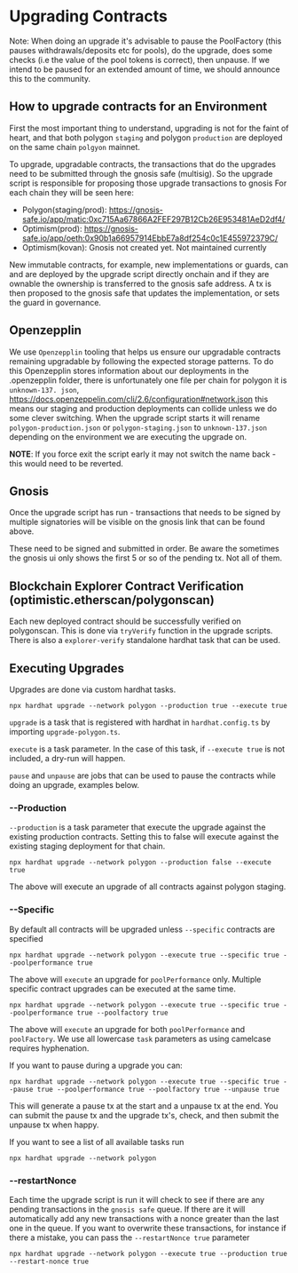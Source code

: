 # Upgrading Contracts

Note: When doing an upgrade it's advisable to pause the PoolFactory (this pauses withdrawals/deposits etc for pools), do the upgrade, does some checks (i.e the value of the pool tokens is correct), then unpause.
If we intend to be paused for an extended amount of time, we should announce this to the community.


## How to upgrade contracts for an Environment

First the most important thing to understand, upgrading is not for the faint of heart, and that both polygon `staging` and polygon `production` are deployed on the same chain `polgyon` mainnet.

To upgrade, upgradable contracts, the transactions that do the upgrades need to be submitted through the gnosis safe (multisig). So the upgrade script is responsible for proposing those upgrade transactions to gnosis
For each chain they will be seen here:

- Polygon(staging/prod): https://gnosis-safe.io/app/matic:0xc715Aa67866A2FEF297B12Cb26E953481AeD2df4/
- Optimism(prod): https://gnosis-safe.io/app/oeth:0x90b1a66957914EbbE7a8df254c0c1E455972379C/
- Optimism(kovan): Gnosis not created yet. Not maintained currently

New immutable contracts, for example, new implementations or guards, can and are deployed by the upgrade script directly onchain and if they are ownable the ownership is transferred to the gnosis safe address. A tx is then proposed to the gnosis safe that updates the implementation, or sets the guard in governance.

## Openzepplin

We use `Openzepplin` tooling that helps us ensure our upgradable contracts remaining upgradable by following the expected storage patterns. To do this Openzepplin stores information about our deployments in the .openzepplin folder, there is unfortunately one file per chain for polygon it is `unknown-137. json`, https://docs.openzeppelin.com/cli/2.6/configuration#network.json this means our staging and production deployments can collide unless we do some clever switching. When the upgrade script starts it will rename `polygon-production.json` or `polygon-staging.json` to `unknown-137.json` depending on the environment we are executing the upgrade on.

**NOTE**: If you force exit the script early it may not switch the name back - this would need to be reverted.

## Gnosis

Once the upgrade script has run - transactions that needs to be signed by multiple signatories will be visible on the gnosis link that can be found above.

These need to be signed and submitted in order. Be aware the sometimes the gnosis ui only shows the first 5 or so of the pending tx. Not all of them.

## Blockchain Explorer Contract Verification (optimistic.etherscan/polygonscan)

Each new deployed contract should be successfully verified on polygonscan. This is done via `tryVerify` function in the upgrade scripts. There is also a `explorer-verify` standalone hardhat task that can be used.

## Executing Upgrades

Upgrades are done via custom hardhat tasks.

```
npx hardhat upgrade --network polygon --production true --execute true
```

`upgrade` is a task that is registered with hardhat in `hardhat.config.ts` by importing `upgrade-polygon.ts`.

`execute` is a task parameter. In the case of this task, if `--execute true` is not included, a dry-run will happen.

`pause` and `unpause` are jobs that can be used to pause the contracts while doing an upgrade, examples below.

### --Production

`--production` is a task parameter that execute the upgrade against the existing production contracts. Setting this to false will execute against the existing staging deployment for that chain.

```
npx hardhat upgrade --network polygon --production false --execute true
```

The above will execute an upgrade of all contracts against polygon staging.

### --Specific

By default all contracts will be upgraded unless `--specific` contracts are specified


```
npx hardhat upgrade --network polygon --execute true --specific true --poolperformance true
```

The above will `execute` an upgrade for `poolPerformance` only. Multiple specific contract upgrades can be executed at the same time.

```
npx hardhat upgrade --network polygon --execute true --specific true --poolperformance true --poolfactory true
```

The above will `execute` an upgrade for both `poolPerformance` and `poolFactory`. We use all lowercase `task` parameters as using camelcase requires hyphenation.

If you want to pause during a upgrade you can:

```
npx hardhat upgrade --network polygon --execute true --specific true --pause true --poolperformance true --poolfactory true --unpause true
```

This will generate a pause tx at the start and a unpause tx at the end. You can submit the pause tx and the upgrade tx's, check, and then submit the unpause tx when happy.


If you want to see a list of all available tasks run

```
npx hardhat upgrade --network polygon
```

### --restartNonce

Each time the upgrade script is run it will check to see if there are any pending transactions in the `gnosis safe` queue. If there are it will automatically add any new transactions with a nonce greater than the last one in the queue. If you want to overwrite these transactions, for instance if there a mistake, you can pass the `--restartNonce true` parameter

```
npx hardhat upgrade --network polygon --execute true --production true --restart-nonce true
```





